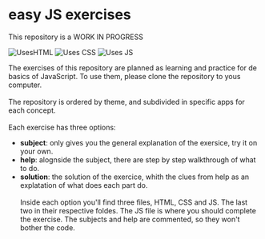 # easy JS exercises

This repository is a WORK IN PROGRESS 

![UsesHTML](https://forthebadge.com/images/badges/uses-html.svg) ![Uses CSS](https://forthebadge.com/images/badges/uses-css.svg) ![Uses JS](https://forthebadge.com/images/badges/uses-js.svg)


The exercises of this repository are planned as learning and practice for de basics of JavaScript.
To use them, please clone the repository to yous computer.
<br></br>
The repository is ordered by theme, and subdivided in specific apps for each concept.
<br></br>
Each exercise has three options:
- **subject**: only gives you the general explanation of the exersice, try it on your own.
- **help**: alognside the subject, there are step by step walkthrough of what to do.
- **solution**: the solution of the exercice, whith the clues from help as an explatation of what does each part do.
<br></br>
Inside each option you'll find three files, HTML, CSS and JS. The last two in their respective foldes. The JS file is where you should complete the exercise.
The subjects and help are commented, so they won't bother the code.
<br></br>
